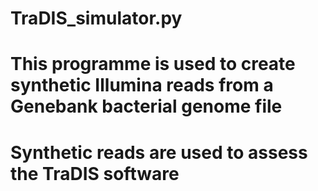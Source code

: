 # TraDIS_simulator.py
# This programme is used to create synthetic Illumina reads from a Genebank bacterial genome file
# Synthetic reads are used to assess the TraDIS software
